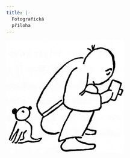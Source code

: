 ```yaml
---
title: |-
  Fotografická
  příloha
---
```


![dasenka_ilustrace_042-300px](./resources/dasenka_ilustrace_042-300px.jpg)
